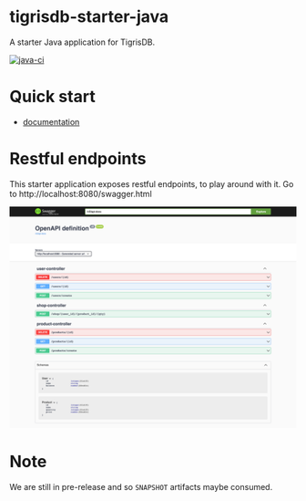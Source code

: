 # tigrisdb-starter-java
A starter Java application for TigrisDB.

[![java-ci](https://github.com/tigrisdata/tigrisdb-example-java/actions/workflows/java-ci.yml/badge.svg?branch=main)](https://github.com/tigrisdata/tigrisdb-example-java/actions/workflows/java-ci.yml)

# Quick start
 - [documentation](https://docs.tigrisdata.com/quickstart/with-java)

# Restful endpoints

This starter application exposes restful endpoints, to play around with it. 
Go to http://localhost:8080/swagger.html

![swagger_ui_screenshot.png](swagger_ui_screenshot.png)

# Note

We are still in pre-release and so `SNAPSHOT` artifacts maybe consumed.